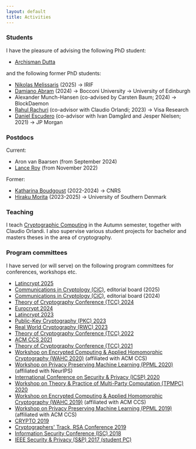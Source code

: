 ```yaml
---
layout: default
title: Activities
---
```



### Students

I have the pleasure of advising the following PhD student:
- [Archisman Dutta](https://archisman.org/)


and the following former PhD students:

- [Nikolas Melissaris](https://nikolasmelissaris.github.io/) (2025) → IRIF
- [Damiano Abram](https://damianoabram.github.io/) (2024) → Bocconi University → University of Edinburgh
- Alexander Munch-Hansen (co-advised by Carsten Baum; 2024) → BlockDaemon
- [Rahul Rachuri](https://rahulrachuri.github.io/) (co-advisor with Claudio Orlandi; 2023) → Visa Research
- [Daniel Escudero](https://deescuderoo.github.io/) (co-advisor with Ivan Damgård and Jesper Nielsen; 2021) → JP Morgan

### Postdocs

Current:
- Aron van Baarsen (from September 2024)
- [Lance Roy](https://ldr709.gitlab.io/) (from November 2022)

Former:
- [Katharina Boudgoust](https://katinkabou.github.io/) (2022-2024) → CNRS
- [Hiraku Morita](https://sites.google.com/view/hirakumorita/home) (2023-2025) → University of Southern Denmark

### Teaching

I teach [Cryptographic Computing](https://kursuskatalog.au.dk/en/course/91991/Cryptographic-Computing) in the Autumn semester, together with Claudio Orlandi.
I also supervise various student projects for bachelor and masters theses in the area of cryptography.

### Program committees

I have served (or will serve) on the following program committees for conferences, workshops etc.

- [Latincrypt 2025](https://ciencias.medellin.unal.edu.co/eventos/latincrypt/)
- [Communications in Cryptology (CiC)](https://cic.iacr.org), editorial board (2025)
- [Communications in Cryptology (CiC)](https://cic.iacr.org), editorial board (2024)
- [Theory of Cryptography Conference (TCC) 2024](https://tcc.iacr.org/2024/)
- [Eurocrypt 2024](https://eurocrypt.iacr.org/2024/)
- [Latincrypt 2023](https://www.espe.edu.ec/latincrypt/)
- [Public-Key Cryptography (PKC) 2023](https://pkc.iacr.org/2023/)
- [Real World Cryptography (RWC) 2023](https://rwc.iacr.org/2023/)
- [Theory of Cryptography Conference (TCC) 2022](https://tcc.iacr.org/2022/)
- [ACM CCS 2021](https://www.sigsac.org/ccs/CCS2019/)
- [Theory of Cryptography Conference (TCC) 2021](https://tcc.iacr.org/)
- [Workshop on Encrypted Computing & Applied Homomorphic Cryptography (WAHC 2020)](https://www.sigsac.org/ccs/CCS2019/) (affiliated with ACM CCS)
- [Workshop on Privacy Preserving Machine Learning (PPML 2020)](https://www.sigsac.org/ccs/CCS2019/) (affiliated with NeurIPS)
- [International Conference on Security & Privacy (ICSP) 2020](https://sites.google.com/view/icsp2020/)
- [Workshop on Theory & Practice of Multi-Party Computation (TPMPC) 2020](https://www.multipartycomputation.com/tpmpc-2020)
- [Workshop on Encrypted Computing & Applied Homomorphic Cryptography (WAHC 2019)](https://www.sigsac.org/ccs/CCS2019/) (affiliated with ACM CCS)
- [Workshop on Privacy Preserving Machine Learning (PPML 2019)](https://www.sigsac.org/ccs/CCS2019/) (affiliated with ACM CCS)
- [CRYPTO 2019](https://crypto.iacr.org/2019/)
- [Cryptographers' Track, RSA Conference 2019](http://www.venus.dti.ne.jp/matsui/index.html)
- [Information Security Conference (ISC) 2018](http://isc2018.sccs.surrey.ac.uk/)
- [IEEE Security & Privacy (S&P) 2017 (student PC)](https://www.ieee-security.org/TC/SP2017/studentpc.html)
